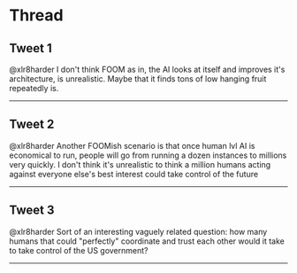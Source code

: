 # Thread

## Tweet 1

@xlr8harder I don't think FOOM as in, the AI looks at itself and improves it's architecture, is unrealistic. Maybe that it finds tons of low hanging fruit repeatedly is.

---

## Tweet 2

@xlr8harder Another FOOMish scenario is that once human lvl AI is economical to run, people will go from running a dozen instances to millions very quickly. I don't think it's unrealistic to think a million humans acting against everyone else's best interest could take control of the future

---

## Tweet 3

@xlr8harder Sort of an interesting vaguely related question: how many humans that could "perfectly" coordinate and trust each other would it take to take control of the US government?

---

